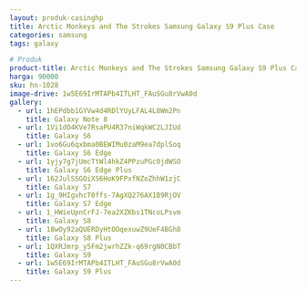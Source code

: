 ```yaml
---
layout: produk-casinghp
title: Arctic Monkeys and The Strokes Samsung Galaxy S9 Plus Case
categories: samsung
tags: galaxy

# Produk
product-title: Arctic Monkeys and The Strokes Samsung Galaxy S9 Plus Case
harga: 90000
sku: hn-1028
image-drive: 1w5E69IrMTAPb4ITLHT_FAuSGu8rVwA0d
gallery:
  - url: 1hEPdbb1GYVw4d4RDlYUyLFAL4L8Wm2Pn
    title: Galaxy Note 8
  - url: 1Vi1dO4KVe7RsaPU4R37niWqkWC2LJIUd
    title: Galaxy S6
  - url: 1vo6Gu6qxbma0BEWIMu0zaM9ea7dplSoq
    title: Galaxy S6 Edge
  - url: 1yjy7g7jUmcTtWl4hkZ4PPzuPGc0jdWSO
    title: Galaxy S6 Edge Plus
  - url: 162JulSSGOiXS6HoK9FPxfNZoZhhW1zjC
    title: Galaxy S7
  - url: 1g_9HIgvhcT0ffs-7AgXQ276AX1B9RjOV
    title: Galaxy S7 Edge
  - url: 1_HWieUpnCrFJ-7ea2XZKbs1TNcoLPsvm
    title: Galaxy S8
  - url: 18wOy92aQUERDyHtOOqexuwZ9UeF4BGh8
    title: Galaxy S8 Plus
  - url: 1QXRJmrp_y5Fm2jwrhZZk-q69rgN0CBbT
    title: Galaxy S9
  - url: 1w5E69IrMTAPb4ITLHT_FAuSGu8rVwA0d
    title: Galaxy S9 Plus
---
```

